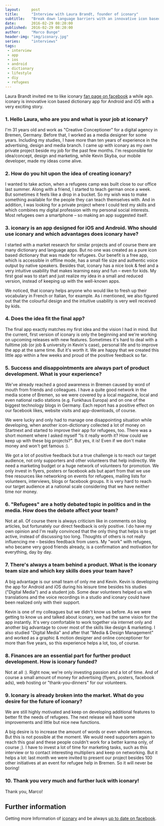 ```yaml
---
layout:     post
title:      "Interview with Laura Brandt, founder of iconary"
subtitle:   "Break down language barriers with an innovative icon based dictionary"
date:       2016-02-29 08:20:00
published:  2016-02-29 08:20:00
author:     "Marco Bunge"
header-img: "img/iconary.jpg"
series:     "interviews"
tags:
 - interview
 - app
 - ios
 - android
 - dictionary
 - lifestyle
 - diy
 - refugees
---
```


Laura Brandt invited me to like iconary <a href="https://www.facebook.com/iconary" target="_blank">fan page on facebook</a> a while ago. iconary is innovative icon based dictionary app for Android and iOS with a very exciting story.

### 1. Hello Laura, who are you and what is your job at iconary?

I'm 31 years old and work as "Creative Conceptioner" for a digital agency in Bremen, Germany. Before that, I worked as a media designer for some years. Including my studies, I have more than ten years of experience in the advertising, design and media branch. I came up with iconary as my own private project beside my job for the past few months. I'm responsible for idea/concept, design and marketing, while Kevin Skyba, our mobile developer, made my ideas come alive.

### 2. How do you hit upon the idea of creating iconary?

I wanted to take action, when a refugees camp was built close to our office last summer. Along with a friend, I started to teach german once a week. But sometimes it feels like a drop in a bucket. So my wish was to make something available for the people they can teach themselves with. And in addition, I was looking for a private project where I could test my skills and which combines my digital profession with my personal social interests. Most refugees own a smartphone – so making an app suggested itself.

### 3. iconary is an app designed for iOS and Android. Who should use iconary and which advantages does iconary have?

I started with a market research for similar projects and of course there are many dictionary and language apps. But no one was created as a pure icon based dictionary that was made for refugees. Our benefit is a free app, which is accessible in offline mode, has a small file size and authentic voice output by native speakers. Besides that, iconary has a nice look &amp; feel and a very intuitive usability that makes learning easy and fun – even for kids. My first goal was to start and just realize my idea in a small and reduced version, instead of keeping up with the well-known apps.

We noticed, that iconary helps anyone who would like to fresh up their vocabulary in French or Italian, for example. As i mentioned, we also figured out that the colourful design and the intuitive usability is very well received by kids.

### 4. Does the idea fit the final app?

The final app exactly matches my first idea and the vision I had in mind. But the current, first version of iconary is only the beginning and we're working on upcoming releases with new features. Sometimes it's hard to deal with a fulltime job (or job &amp; university in Kevin's case), personal life and to improve the app at the same time. But it's worth it. We are happy that we created this little app within a few weeks and proud of the positive feedback so far.

### 5. Success and disappointments are always part of product development. What is your experience?

We've already reached a good awareness in Bremen caused by word of mouth from friends and colleagues. I have a quite good network in the media scene of Bremen, so we were covered by a local magazine, local and even national radio stations (e.g. Funkhaus Europa) and on one of the biggest technology blogs in Germany. Each report has a positive effect on our facebook likes, website visits and app-downloads, of course.

We were lucky and only had to manage one disappointing situation while developing, when another icon-dictionary collected a lot of money on Startnext and started to improve their app for refugees, too. There was a short moment where I asked myself "Is it really worth it? How could we keep up with these big projects?". But yes, it is! Even if we don't make money and won't get famous :).

We got a lot of positive feedback but a true challenge is to reach our target audience, not only supporters and other volunteers that help indirectly. We need a marketing budget or a huge network of volunteers for promotion. We only invest in flyers, posters or facebook ads but apart from that we use free resources like networking on events for refugees, mailing lists for volunteers, interviews, blogs or facebook groups. It is very hard to reach our target audience at a national scale considering that we have neither time nor money.

### 6. "Refugees" are a hotly debated topic in politics and in the media. How does the debate affect your team?

Not at all. Of course there is always criticism like in comments on blog articles, but fortunately our direct feedback is only positive. I do have my own opinion and I'm really convinced that the only thing that helps is to get active, instead of discussing too long. Thoughts of others is not really influencing me – besides feedback from users. My "work" with refugees, who became very good friends already, is a confirmation and motivation for everything, day by day.

### 7. There's always a team behind a product. What is the iconary team size and which key skills does your team have?

A big advantage is our small team of only me and Kevin. Kevin is developing the app for Android and iOS during his leisure time besides his studies ("Digital Media") and a student job. Some dear volunteers helped us with translations and the voice recordings in a studio and iconary could have been realized only with their support.

Kevin is one of my colleagues but we didn't know us before. As we were getting to know us and talked about iconary, we had the same vision for the app instantly. It's very comfortable to work together via internet only and another big advantage to cover most of the skills like design &amp; marketing. I also studied "Digital Media" and after that "Media &amp; Design Management" and worked as a graphic &amp; motion designer and online conceptioner for more than five years, so this experience helps a lot, too, of course.

### 8. Finances are an essential part for further product development. How is iconary funded?

Not at all :). Right now, we're only investing passion and a lot of time. And of course a small amount of money for advertising (flyers, posters, facebook ads), web hosting or "thank-you-dinners" for our volunteers.

### 9. Iconary is already broken into the market. What do you desire for the future of iconary?

We are still highly motivated and keep on developing additional features to better fit the needs of refugees. The next release will have some improvements and little but nice new functions.

A big desire is to increase the amount of words or even whole sentences. But this is not possible at the moment. We would need supporters again to reach this goal and these people couldn't work for a better karma only, of course ;). I have to invest a lot of time for marketing tasks, such as this interview or to contact interesting multipliers and keep on networking. But it helps a lot: last month we were invited to present our project besides 100 other initiatives at an event for refugee help in Bremen. So it will never be boring!

### 10. Thank you very much and further luck with iconary!

Thank you, Marco!

## Further information

Getting more Information of <a href="http://iconary.eu/" target="_blank">iconary</a> and be always <a href="https://www.facebook.com/iconary" target="_blank">up to date on facebook</a>.
